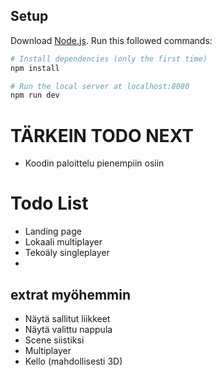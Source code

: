 
## Setup
Download [Node.js](https://nodejs.org/en/download/).
Run this followed commands:

``` bash
# Install dependencies (only the first time)
npm install

# Run the local server at localhost:8080
npm run dev
```

# TÄRKEIN TODO NEXT
- Koodin paloittelu pienempiin osiin

# Todo List
- Landing page
- Lokaali multiplayer
- Tekoäly singleplayer
- 

## extrat myöhemmin
- Näytä sallitut liikkeet
- Näytä valittu nappula
- Scene siistiksi
- Multiplayer
- Kello (mahdollisesti 3D)
